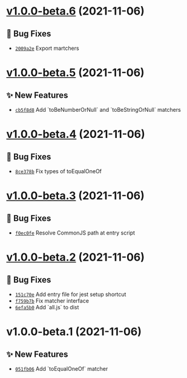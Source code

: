 # [v1.0.0-beta.6](https://github.com/TomokiMiyauci/jest-extended-plus/compare/v1.0.0-beta.5...v1.0.0-beta.6) (2021-11-06)

## 🐛 Bug Fixes

- [`2009a2e`](https://github.com/TomokiMiyauci/jest-extended-plus/commit/2009a2e) Export martchers

# [v1.0.0-beta.5](https://github.com/TomokiMiyauci/jest-extended-plus/compare/v1.0.0-beta.4...v1.0.0-beta.5) (2021-11-06)

## ✨ New Features

- [`cb5f8d8`](https://github.com/TomokiMiyauci/jest-extended-plus/commit/cb5f8d8) Add &#x60;toBeNumberOrNull&#x60; and &#x60;toBeStringOrNull&#x60; matchers

# [v1.0.0-beta.4](https://github.com/TomokiMiyauci/jest-extended-plus/compare/v1.0.0-beta.3...v1.0.0-beta.4) (2021-11-06)

## 🐛 Bug Fixes

- [`8ce378b`](https://github.com/TomokiMiyauci/jest-extended-plus/commit/8ce378b) Fix types of toEqualOneOf

# [v1.0.0-beta.3](https://github.com/TomokiMiyauci/jest-extended-plus/compare/v1.0.0-beta.2...v1.0.0-beta.3) (2021-11-06)

## 🐛 Bug Fixes

- [`f0ec0fe`](https://github.com/TomokiMiyauci/jest-extended-plus/commit/f0ec0fe) Resolve CommonJS path at entry script

# [v1.0.0-beta.2](https://github.com/TomokiMiyauci/jest-extended-plus/compare/v1.0.0-beta.1...v1.0.0-beta.2) (2021-11-06)

## 🐛 Bug Fixes

- [`151c70e`](https://github.com/TomokiMiyauci/jest-extended-plus/commit/151c70e) Add entry file for jest setup shortcut
- [`f759b7b`](https://github.com/TomokiMiyauci/jest-extended-plus/commit/f759b7b) Fix matcher interface
- [`6efa5b0`](https://github.com/TomokiMiyauci/jest-extended-plus/commit/6efa5b0) Add &#x60;all.js&#x60; to dist

# v1.0.0-beta.1 (2021-11-06)

## ✨ New Features

- [`051fb06`](https://github.com/TomokiMiyauci/jest-extended-plus/commit/051fb06) Add &#x60;toEqualOneOf&#x60; matcher
